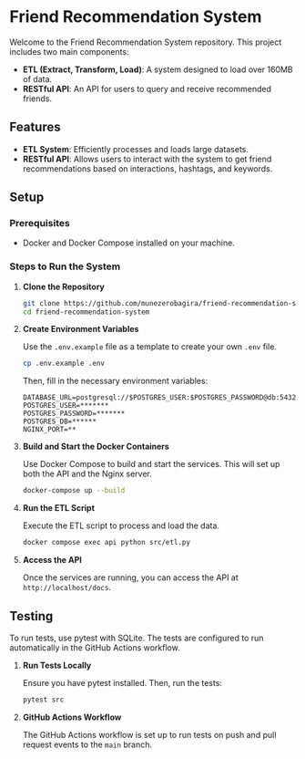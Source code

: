 # Friend Recommendation System

Welcome to the Friend Recommendation System repository. This project includes two main components:

- **ETL (Extract, Transform, Load)**: A system designed to load over 160MB of data.
- **RESTful API**: An API for users to query and receive recommended friends.

## Features

- **ETL System**: Efficiently processes and loads large datasets.
- **RESTful API**: Allows users to interact with the system to get friend recommendations based on interactions, hashtags, and keywords.

## Setup

### Prerequisites

- Docker and Docker Compose installed on your machine.

### Steps to Run the System

1. **Clone the Repository**

   ```bash
   git clone https://github.com/munezerobagira/friend-recommendation-system.git
   cd friend-recommendation-system
   ```

2. **Create Environment Variables**

   Use the `.env.example` file as a template to create your own `.env` file.

   ```bash
   cp .env.example .env
   ```

   Then, fill in the necessary environment variables:

   ```env
   DATABASE_URL=postgresql://$POSTGRES_USER:$POSTGRES_PASSWORD@db:5432/$POSTGRES_DB
   POSTGRES_USER=*******
   POSTGRES_PASSWORD=*******
   POSTGRES_DB=******
   NGINX_PORT=**
   ```

3. **Build and Start the Docker Containers**

   Use Docker Compose to build and start the services. This will set up both the API and the Nginx server.

   ```bash
   docker-compose up --build
   ```

4. **Run the ETL Script**

   Execute the ETL script to process and load the data.

   ```bash
   docker compose exec api python src/etl.py
   ```

5. **Access the API**

   Once the services are running, you can access the API at `http://localhost/docs`.

## Testing

To run tests, use pytest with SQLite. The tests are configured to run automatically in the GitHub Actions workflow.

1. **Run Tests Locally**

   Ensure you have pytest installed. Then, run the tests:

   ```bash
   pytest src
   ```

2. **GitHub Actions Workflow**

   The GitHub Actions workflow is set up to run tests on push and pull request events to the `main` branch.
